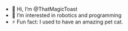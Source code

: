 - 👋 Hi, I’m @ThatMagicToast
- 👀 I’m interested in robotics and programming
- ⚡ Fun fact: I used to have an amazing pet cat.

<!---
ThatMagicToast/ThatMagicToast is a ✨ special ✨ repository because its `README.md` (this file) appears on your GitHub profile.
You can click the Preview link to take a look at your changes.
--->
